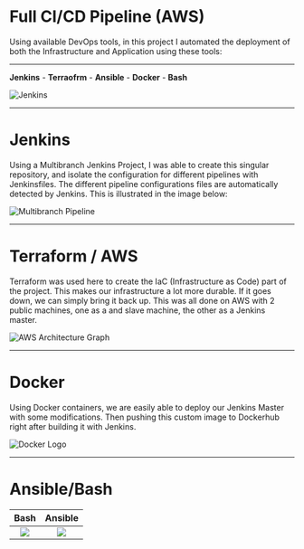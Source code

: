 # Full CI/CD Pipeline (AWS)

Using available DevOps tools, in this project I automated the deployment of both the Infrastructure and Application using these tools:

---

**Jenkins** - **Terraofrm** - **Ansible** - **Docker** - **Bash**


![Jenkins](https://t4.ftcdn.net/jpg/02/90/22/59/360_F_290225913_HpgaxOy6sQgbqhDyn5uh8IncU6zxKWSS.jpg)

---

# Jenkins

Using a Multibranch Jenkins Project, I was able to create this singular repository, and isolate the configuration for different pipelines with Jenkinsfiles. The different pipeline configurations files are automatically detected by Jenkins. This is illustrated in the image below:

![Multibranch Pipeline](https://dz2cdn1.dzone.com/storage/temp/12713975-multibranch-pipeline.png)

--- 

# Terraform / AWS
Terraform was used here to create the IaC (Infrastructure as Code) part of the project. This makes our infrastructure a lot more durable. If it goes down, we can simply bring it back up. This was all done on AWS with 2 public machines, one as a and slave machine, the other as a Jenkins master.

![AWS Architecture Graph](https://miro.medium.com/max/1240/0*AhqLCTAzV4MFY2MV)

---

# Docker
Using Docker containers, we are easily able to deploy our Jenkins Master with some modifications. Then pushing this custom image to Dockerhub right after building it with Jenkins.

![Docker Logo](https://hdwallpaperim.com/wp-content/uploads/2017/08/25/461265-docker-containers.jpg)

---

# Ansible/Bash


Bash         |  Ansible
:-------------------------:|:-------------------------:
![](https://skorpil.cz/sites/default/files/2022-01/1200px-Bash_Logo_Colored.svg_.png)  |  ![](https://www.freecodecamp.org/news/content/images/2021/09/ansble.png)